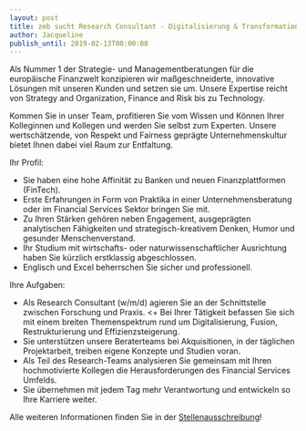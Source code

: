 ```yaml
---
layout: post
title: zeb sucht Research Consultant - Digitalisierung & Transformation
author: Jacqueline
publish_until: 2019-02-13T00:00:00
---
```


Als Nummer 1 der Strategie- und Managementberatungen für die europäische Finanzwelt konzipieren wir maßgeschneiderte, innovative Lösungen mit unseren Kunden und setzen sie um. Unsere Expertise reicht von Strategy and Organization, Finance and Risk bis zu Technology.

Kommen Sie in unser Team, profitieren Sie vom Wissen und Können Ihrer Kolleginnen und Kollegen und werden Sie selbst zum Experten. Unsere wertschätzende, von Respekt und Fairness geprägte Unternehmenskultur bietet Ihnen dabei viel Raum zur Entfaltung.


Ihr Profil:

* Sie haben eine hohe Affinität zu Banken und neuen Finanzplattformen (FinTech).
* Erste Erfahrungen in Form von Praktika in einer Unternehmensberatung oder im Financial Services Sektor bringen Sie mit.
* Zu Ihren Stärken gehören neben Engagement, ausgeprägten analytischen Fähigkeiten und strategisch-kreativem Denken, Humor und gesunder Menschenverstand.
* Ihr Studium mit wirtschafts- oder naturwissenschaftlicher Ausrichtung haben Sie kürzlich erstklassig abgeschlossen.
* Englisch und Excel beherrschen Sie sicher und
professionell.

Ihre Aufgaben:

* Als Research Consultant (w/m/d) agieren Sie an der Schnittstelle zwischen Forschung und Praxis.
<+ Bei Ihrer Tätigkeit befassen Sie sich mit einem breiten Themenspektrum rund um Digitalisierung, Fusion, Restrukturierung und
Effizienzsteigerung.
* Sie unterstützen unsere Beraterteams bei Akquisitionen, in der täglichen Projektarbeit, treiben eigene Konzepte und Studien voran.
* Als Teil des Research-Teams analysieren Sie gemeinsam mit Ihren hochmotivierte Kollegen die Herausforderungen des Financial Services
Umfelds.
* Sie übernehmen mit jedem Tag mehr Verantwortung und entwickeln so Ihre Karriere weiter.

Alle weiteren Informationen finden Sie in der [Stellenausschreibung](dokumente/ausschreibungen_jobboerse/2019-02-13_zeb2.pdf)!
